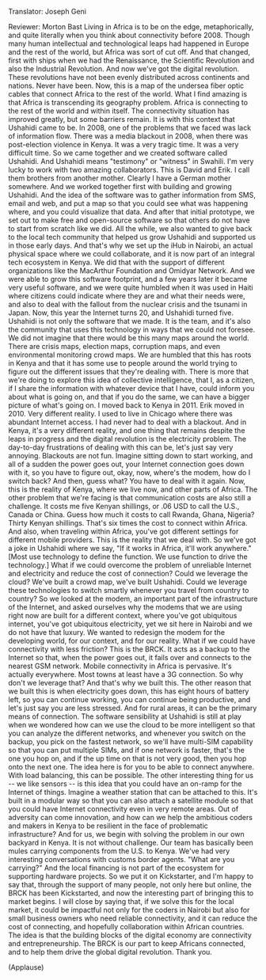 

Translator: Joseph Geni

Reviewer: Morton Bast
Living in Africa is to be on the edge,
metaphorically, and quite literally
when you think about connectivity before 2008.
Though many human intellectual and technological leaps
had happened in Europe and the rest of the world,
but Africa was sort of cut off.
And that changed, first with ships
when we had the Renaissance, the Scientific Revolution
and also the Industrial Revolution.
And now we&#39;ve got the digital revolution.
These revolutions have not been evenly distributed
across continents and nations.
Never have been.
Now, this is a map of the undersea fiber optic cables
that connect Africa to the rest of the world.
What I find amazing is that Africa
is transcending its geography problem.
Africa is connecting to the rest of the world
and within itself.
The connectivity situation has improved greatly,
but some barriers remain.
It is with this context that Ushahidi came to be.
In 2008, one of the problems that we faced
was lack of information flow.
There was a media blackout in 2008,
when there was post-election violence in Kenya.
It was a very tragic time. It was a very difficult time.
So we came together and we created software
called Ushahidi.
And Ushahidi means &quot;testimony&quot; or &quot;witness&quot; in Swahili.
I&#39;m very lucky to work with two amazing collaborators.
This is David and Erik.
I call them brothers from another mother.
Clearly I have a German mother somewhere.
And we worked together first with building
and growing Ushahidi.
And the idea of the software was to gather information
from SMS, email and web, and put a map
so that you could see what was happening where,
and you could visualize that data.
And after that initial prototype,
we set out to make free and open-source software
so that others do not have to start from scratch like we did.
All the while, we also wanted to give back
to the local tech community that helped us
grow Ushahidi and supported us in those early days.
And that&#39;s why we set up the iHub in Nairobi,
an actual physical space
where we could collaborate,
and it is now part of an integral tech ecosystem in Kenya.
We did that with the support of different organizations
like the MacArthur Foundation and Omidyar Network.
And we were able to grow this software footprint,
and a few years later it became
very useful software,
and we were quite humbled when it was used in Haiti
where citizens could indicate where they are
and what their needs were,
and also to deal with the fallout from the nuclear crisis
and the tsunami in Japan.
Now, this year the Internet turns 20,
and Ushahidi turned five.
Ushahidi is not only the software that we made.
It is the team, and it&#39;s also the community
that uses this technology in ways that we could not foresee.
We did not imagine that there would be this many maps
around the world.
There are crisis maps, election maps, corruption maps,
and even environmental monitoring crowd maps.
We are humbled that this has roots in Kenya
and that it has some use to people around the world
trying to figure out the different issues that they&#39;re dealing with.
There is more that we&#39;re doing to explore this idea
of collective intelligence, that I, as a citizen,
if I share the information with whatever device that I have,
could inform you about what is going on,
and that if you do the same, we can have a bigger picture
of what&#39;s going on.
I moved back to Kenya in 2011.
Erik moved in 2010.
Very different reality. I used to live in Chicago
where there was abundant Internet access.
I had never had to deal with a blackout.
And in Kenya, it&#39;s a very different reality,
and one thing that remains despite the leaps in progress
and the digital revolution is the electricity problem.
The day-to-day frustrations of dealing with this
can be, let&#39;s just say very annoying.
Blackouts are not fun.
Imagine sitting down to start working, and all of a sudden
the power goes out,
your Internet connection goes down with it,
so you have to figure out, okay, now, where&#39;s the modem,
how do I switch back?
And then, guess what? You have to deal with it again.
Now, this is the reality of Kenya, where we live now,
and other parts of Africa.
The other problem that we&#39;re facing
is that communication costs are also still a challenge.
It costs me five Kenyan shillings,
or .06 USD to call the U.S., Canada or China.
Guess how much it costs to call Rwanda, Ghana, Nigeria?
Thirty Kenyan shillings. That&#39;s six times the cost
to connect within Africa.
And also, when traveling within Africa,
you&#39;ve got different settings for different mobile providers.
This is the reality that we deal with.
So we&#39;ve got a joke in Ushahidi
where we say, &quot;If it works in Africa, it&#39;ll work anywhere.&quot;
[Most use technology to define the function. We use function to drive the technology.]
What if we could overcome the problem
of unreliable Internet and electricity
and reduce the cost of connection?
Could we leverage the cloud?
We&#39;ve built a crowd map, we&#39;ve built Ushahidi.
Could we leverage these technologies
to switch smartly whenever you travel from country to country?
So we looked at the modem,
an important part of the infrastructure of the Internet,
and asked ourselves why
the modems that we are using right now
are built for a different context, where you&#39;ve got
ubiquitous internet, you&#39;ve got ubiquitous electricity,
yet we sit here in Nairobi and we do not have that luxury.
We wanted to redesign the modem
for the developing world, for our context,
and for our reality.
What if we could have connectivity with less friction?
This is the BRCK.
It acts as a backup to the Internet
so that, when the power goes out,
it fails over and connects to the nearest GSM network.
Mobile connectivity in Africa is pervasive.
It&#39;s actually everywhere.
Most towns at least have a 3G connection.
So why don&#39;t we leverage that? And that&#39;s why we built this.
The other reason that we built this
is when electricity goes down, this has eight hours
of battery left, so you can continue working,
you can continue being productive,
and let&#39;s just say you are less stressed.
And for rural areas, it can be
the primary means of connection.
The software sensibility at Ushahidi is still at play
when we wondered how can we use the cloud
to be more intelligent so that
you can analyze the different networks,
and whenever you switch on the backup,
you pick on the fastest network,
so we&#39;ll have multi-SIM capability
so that you can put multiple SIMs,
and if one network is faster, that&#39;s the one you hop on,
and if the up time on that is not very good,
then you hop onto the next one.
The idea here is for you to be able to connect anywhere.
With load balancing, this can be possible.
The other interesting thing for us -- we like sensors --
is this idea that you could have an on-ramp
for the Internet of things.
Imagine a weather station that can be attached to this.
It&#39;s built in a modular way so that you can also attach
a satellite module so that you could have
Internet connectivity even in very remote areas.
Out of adversity can come innovation,
and how can we help the ambitious coders and makers
in Kenya to be resilient in the face of problematic infrastructure?
And for us, we begin with solving the problem
in our own backyard in Kenya.
It is not without challenge.
Our team has basically been mules carrying components
from the U.S. to Kenya. We&#39;ve had very interesting conversations
with customs border agents.
&quot;What are you carrying?&quot;
And the local financing is not
part of the ecosystem for supporting hardware projects.
So we put it on Kickstarter, and I&#39;m happy to say that,
through the support of many people,
not only here but online,
the BRCK has been Kickstarted,
and now the interesting part of bringing this to market begins.
I will close by saying that, if we solve this
for the local market, it could be impactful
not only for the coders in Nairobi
but also for small business owners
who need reliable connectivity,
and it can reduce the cost of connecting,
and hopefully collaboration within African countries.
The idea is that the building blocks of the digital economy
are connectivity and entrepreneurship.
The BRCK is our part
to keep Africans connected,
and to help them drive the global digital revolution.
Thank you.

(Applause)

